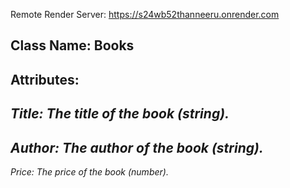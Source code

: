 Remote Render Server: https://s24wb52thanneeru.onrender.com

**Class Name: Books**
------------------
**Attributes:**
--
*Title: The title of the book (string).*
--
*Author: The author of the book (string).*
--
*Price: The price of the book (number).*
